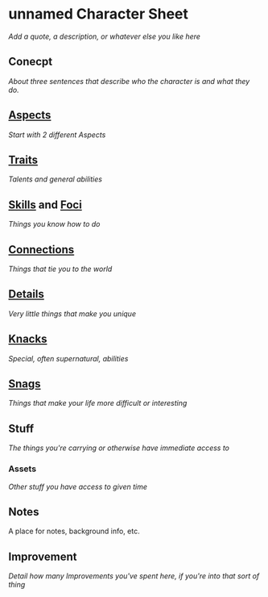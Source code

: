 # unnamed Character Sheet

*Add a quote, a description, or whatever else you like here*

## Conecpt

*About three sentences that describe who the character is and what they do.*

## [Aspects](https://s-20.github.io/unnamed/#/Aspects)

*Start with 2 different Aspects*

## [Traits](https://s-20.github.io/unnamed/#/Traits)

*Talents and general abilities*

## [Skills](https://s-20.github.io/unnamed/#/Skills) and [Foci](../Foci.md)

*Things you know how to do*

## [Connections](https://s-20.github.io/unnamed/#/Connections)

*Things that tie you to the world*

## [Details](https://s-20.github.io/unnamed/#/Details)

*Very little things that make you unique*

## [Knacks](https://s-20.github.io/unnamed/#/Knacks.md)

*Special, often supernatural, abilities*

## [Snags](https://s-20.github.io/unnamed/#/Snags.md)

*Things that make your life more difficult or interesting*

## Stuff

*The things you're carrying or otherwise have immediate access to*

### Assets

*Other stuff you have access to given time*

## Notes

A place for notes, background info, etc.

## Improvement

*Detail how many Improvements you've spent here, if you're into that sort of thing*